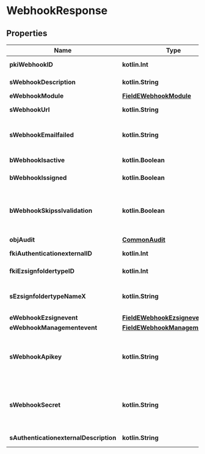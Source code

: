 
# WebhookResponse

## Properties
| Name | Type | Description | Notes |
| ------------ | ------------- | ------------- | ------------- |
| **pkiWebhookID** | **kotlin.Int** | The unique ID of the Webhook |  |
| **sWebhookDescription** | **kotlin.String** | The description of the Webhook |  |
| **eWebhookModule** | [**FieldEWebhookModule**](FieldEWebhookModule.md) |  |  |
| **sWebhookUrl** | **kotlin.String** | The URL of the Webhook callback |  |
| **sWebhookEmailfailed** | **kotlin.String** | The email that will receive the Webhook in case all attempts fail |  |
| **bWebhookIsactive** | **kotlin.Boolean** | Whether the Webhook is active or not |  |
| **bWebhookIssigned** | **kotlin.Boolean** | Whether the requests will be signed or not |  |
| **bWebhookSkipsslvalidation** | **kotlin.Boolean** | Wheter the server&#39;s SSL certificate should be validated or not. Not recommended to skip for production use |  |
| **objAudit** | [**CommonAudit**](CommonAudit.md) |  |  |
| **fkiAuthenticationexternalID** | **kotlin.Int** | The unique ID of the Authenticationexternal |  [optional] |
| **fkiEzsignfoldertypeID** | **kotlin.Int** | The unique ID of the Ezsignfoldertype. |  [optional] |
| **sEzsignfoldertypeNameX** | **kotlin.String** | The name of the Ezsignfoldertype in the language of the requester |  [optional] |
| **eWebhookEzsignevent** | [**FieldEWebhookEzsignevent**](FieldEWebhookEzsignevent.md) |  |  [optional] |
| **eWebhookManagementevent** | [**FieldEWebhookManagementevent**](FieldEWebhookManagementevent.md) |  |  [optional] |
| **sWebhookApikey** | **kotlin.String** | The Apikey for the Webhook.  This will be hidden if we are not creating or regenerating the Apikey. |  [optional] |
| **sWebhookSecret** | **kotlin.String** | The Secret for the Webhook.  This will be hidden if we are not creating or regenerating the Apikey. |  [optional] |
| **sAuthenticationexternalDescription** | **kotlin.String** | The description of the Authenticationexternal |  [optional] |




